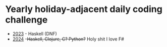 # Yearly holiday-adjacent daily coding challenge

- [2023](2023/README.md) - Haskell (DNF)
- [2024](2024/README.md) -~~Haskell, Clojure, C? Python?~~ Holy shit I love F#

